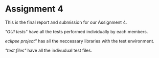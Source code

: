 # Assignment 4

This is the final report and submission for our Assignment 4. 

*"GUI tests"* have all the tests performed individually by each members. 

*eclipse project"* has all the neccessary libraries with the test environment. 

*"test files"* have all the indivudual test files. 

